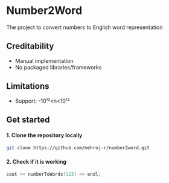 # Number2Word
The project to convert numbers to English word representation

## Creditability
- Manual implementation
- No packaged libraries/frameworks

## Limitations
- Support: -10¹²<n<10¹²

## Get started

#### 1. Clone the repository locally
```bash
git clone https://github.com/mehroj-r/number2word.git
```
#### 2. Check if it is working
```c++
cout << numberToWords(123) << endl;
```
